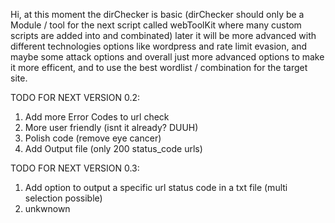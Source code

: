 Hi, at this moment the dirChecker is basic (dirChecker should only be a Module / tool for the next script called webToolKit where many custom scripts are added into and combinated)
later it will be more advanced with different technologies options like wordpress
and rate limit evasion, and maybe some attack options
and overall just more advanced options to make it more efficent, and to use the best wordlist / combination for the target site.

















TODO FOR NEXT VERSION 0.2:
1. Add more Error Codes to url check
2. More user friendly (isnt it already? DUUH)
3. Polish code (remove eye cancer)
4. Add Output file (only 200 status_code urls)

TODO FOR NEXT VERSION 0.3:
1. Add option to output a specific url status code in a txt file (multi selection possible)
2. unkwnown
